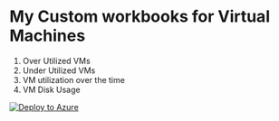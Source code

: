 # My Custom workbooks for Virtual Machines
1. Over Utilized VMs
2. Under Utilized VMs
3. VM utilization over the time
4. VM Disk Usage
 
 [![Deploy to Azure](https://aka.ms/deploytoazurebutton)](https://portal.azure.com/#create/Microsoft.Template/uri/https%3A%2F%2Fraw.githubusercontent.com%2FKatef-Cloud%2FAzure-Monitor%2Fmain%2FMy%2520Custom%2520Workbooks%2FVM%2520Utilization%2520Workbooks%2FVM_Utilizations_workbooks.json)
